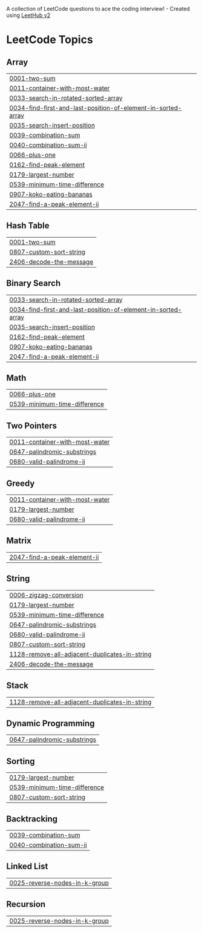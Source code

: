 A collection of LeetCode questions to ace the coding interview! - Created using [LeetHub v2](https://github.com/arunbhardwaj/LeetHub-2.0)
<!---LeetCode Topics Start-->
# LeetCode Topics
## Array
|  |
| ------- |
| [0001-two-sum](https://github.com/thebiggun/DSA/tree/master/0001-two-sum) |
| [0011-container-with-most-water](https://github.com/thebiggun/DSA/tree/master/0011-container-with-most-water) |
| [0033-search-in-rotated-sorted-array](https://github.com/thebiggun/DSA/tree/master/0033-search-in-rotated-sorted-array) |
| [0034-find-first-and-last-position-of-element-in-sorted-array](https://github.com/thebiggun/DSA/tree/master/0034-find-first-and-last-position-of-element-in-sorted-array) |
| [0035-search-insert-position](https://github.com/thebiggun/DSA/tree/master/0035-search-insert-position) |
| [0039-combination-sum](https://github.com/thebiggun/DSA/tree/master/0039-combination-sum) |
| [0040-combination-sum-ii](https://github.com/thebiggun/DSA/tree/master/0040-combination-sum-ii) |
| [0066-plus-one](https://github.com/thebiggun/DSA/tree/master/0066-plus-one) |
| [0162-find-peak-element](https://github.com/thebiggun/DSA/tree/master/0162-find-peak-element) |
| [0179-largest-number](https://github.com/thebiggun/DSA/tree/master/0179-largest-number) |
| [0539-minimum-time-difference](https://github.com/thebiggun/DSA/tree/master/0539-minimum-time-difference) |
| [0907-koko-eating-bananas](https://github.com/thebiggun/DSA/tree/master/0907-koko-eating-bananas) |
| [2047-find-a-peak-element-ii](https://github.com/thebiggun/DSA/tree/master/2047-find-a-peak-element-ii) |
## Hash Table
|  |
| ------- |
| [0001-two-sum](https://github.com/thebiggun/DSA/tree/master/0001-two-sum) |
| [0807-custom-sort-string](https://github.com/thebiggun/DSA/tree/master/0807-custom-sort-string) |
| [2406-decode-the-message](https://github.com/thebiggun/DSA/tree/master/2406-decode-the-message) |
## Binary Search
|  |
| ------- |
| [0033-search-in-rotated-sorted-array](https://github.com/thebiggun/DSA/tree/master/0033-search-in-rotated-sorted-array) |
| [0034-find-first-and-last-position-of-element-in-sorted-array](https://github.com/thebiggun/DSA/tree/master/0034-find-first-and-last-position-of-element-in-sorted-array) |
| [0035-search-insert-position](https://github.com/thebiggun/DSA/tree/master/0035-search-insert-position) |
| [0162-find-peak-element](https://github.com/thebiggun/DSA/tree/master/0162-find-peak-element) |
| [0907-koko-eating-bananas](https://github.com/thebiggun/DSA/tree/master/0907-koko-eating-bananas) |
| [2047-find-a-peak-element-ii](https://github.com/thebiggun/DSA/tree/master/2047-find-a-peak-element-ii) |
## Math
|  |
| ------- |
| [0066-plus-one](https://github.com/thebiggun/DSA/tree/master/0066-plus-one) |
| [0539-minimum-time-difference](https://github.com/thebiggun/DSA/tree/master/0539-minimum-time-difference) |
## Two Pointers
|  |
| ------- |
| [0011-container-with-most-water](https://github.com/thebiggun/DSA/tree/master/0011-container-with-most-water) |
| [0647-palindromic-substrings](https://github.com/thebiggun/DSA/tree/master/0647-palindromic-substrings) |
| [0680-valid-palindrome-ii](https://github.com/thebiggun/DSA/tree/master/0680-valid-palindrome-ii) |
## Greedy
|  |
| ------- |
| [0011-container-with-most-water](https://github.com/thebiggun/DSA/tree/master/0011-container-with-most-water) |
| [0179-largest-number](https://github.com/thebiggun/DSA/tree/master/0179-largest-number) |
| [0680-valid-palindrome-ii](https://github.com/thebiggun/DSA/tree/master/0680-valid-palindrome-ii) |
## Matrix
|  |
| ------- |
| [2047-find-a-peak-element-ii](https://github.com/thebiggun/DSA/tree/master/2047-find-a-peak-element-ii) |
## String
|  |
| ------- |
| [0006-zigzag-conversion](https://github.com/thebiggun/DSA/tree/master/0006-zigzag-conversion) |
| [0179-largest-number](https://github.com/thebiggun/DSA/tree/master/0179-largest-number) |
| [0539-minimum-time-difference](https://github.com/thebiggun/DSA/tree/master/0539-minimum-time-difference) |
| [0647-palindromic-substrings](https://github.com/thebiggun/DSA/tree/master/0647-palindromic-substrings) |
| [0680-valid-palindrome-ii](https://github.com/thebiggun/DSA/tree/master/0680-valid-palindrome-ii) |
| [0807-custom-sort-string](https://github.com/thebiggun/DSA/tree/master/0807-custom-sort-string) |
| [1128-remove-all-adjacent-duplicates-in-string](https://github.com/thebiggun/DSA/tree/master/1128-remove-all-adjacent-duplicates-in-string) |
| [2406-decode-the-message](https://github.com/thebiggun/DSA/tree/master/2406-decode-the-message) |
## Stack
|  |
| ------- |
| [1128-remove-all-adjacent-duplicates-in-string](https://github.com/thebiggun/DSA/tree/master/1128-remove-all-adjacent-duplicates-in-string) |
## Dynamic Programming
|  |
| ------- |
| [0647-palindromic-substrings](https://github.com/thebiggun/DSA/tree/master/0647-palindromic-substrings) |
## Sorting
|  |
| ------- |
| [0179-largest-number](https://github.com/thebiggun/DSA/tree/master/0179-largest-number) |
| [0539-minimum-time-difference](https://github.com/thebiggun/DSA/tree/master/0539-minimum-time-difference) |
| [0807-custom-sort-string](https://github.com/thebiggun/DSA/tree/master/0807-custom-sort-string) |
## Backtracking
|  |
| ------- |
| [0039-combination-sum](https://github.com/thebiggun/DSA/tree/master/0039-combination-sum) |
| [0040-combination-sum-ii](https://github.com/thebiggun/DSA/tree/master/0040-combination-sum-ii) |
## Linked List
|  |
| ------- |
| [0025-reverse-nodes-in-k-group](https://github.com/thebiggun/DSA/tree/master/0025-reverse-nodes-in-k-group) |
## Recursion
|  |
| ------- |
| [0025-reverse-nodes-in-k-group](https://github.com/thebiggun/DSA/tree/master/0025-reverse-nodes-in-k-group) |
<!---LeetCode Topics End-->
